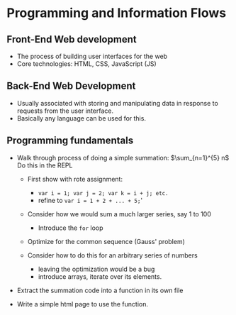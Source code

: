 Programming and Information Flows
=================================

Front-End Web development
-------------------------

- The process of building user interfaces for the web
- Core technologies: HTML, CSS, JavaScript (JS)

Back-End Web Development
------------------------

- Usually associated with storing and manipulating data in response to
  requests from the user interface.
- Basically any language can be used for this.

Programming fundamentals
------------------------

- Walk through process of doing a simple summation: $\sum_{n=1}^{5} n$ Do this in the REPL
    - First show with rote assignment:
        - `var i = 1; var j = 2; var k = i + j; etc.`
        - refine to `var i = 1 + 2 + ... + 5;`'

    - Consider how we would sum a much larger series, say 1 to 100
        - Introduce the `for` loop

    - Optimize for the common sequence (Gauss' problem)

    - Consider how to do this for an arbitrary series of numbers
        - leaving the optimization would be a bug
        - introduce arrays, iterate over its elements.

- Extract the summation code into a function in its own file
- Write a simple html page to use the function.
